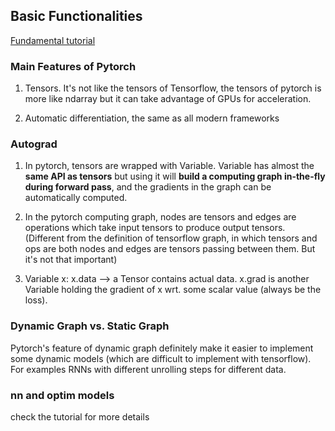 ## Basic Functionalities

[Fundamental tutorial](http://pytorch.org/tutorials/beginner/pytorch_with_examples.html)

### Main Features of Pytorch

1. Tensors. It's not like the tensors of Tensorflow, the tensors of pytorch is more like ndarray but it can take advantage of GPUs for acceleration.

2. Automatic differentiation, the same as all modern frameworks

### Autograd

1. In pytorch, tensors are wrapped with Variable. Variable has almost the **same API as tensors** but using it will **build a computing graph in-the-fly during forward pass**, and the gradients in the graph can be automatically computed. 

2. In the pytorch computing graph, nodes are tensors and edges are operations which take input tensors to produce output tensors. (Different from the definition of tensorflow graph, in which tensors and ops are both nodes and edges are tensors passing between them. But it's not that important)

3. Variable x: x.data --> a Tensor contains actual data. x.grad is another Variable holding the gradient of x wrt. some scalar value (always be the loss).

### Dynamic Graph vs. Static Graph

Pytorch's feature of dynamic graph definitely make it easier to implement some dynamic models (which are difficult to implement with tensorflow). For examples RNNs with different unrolling steps for different data.


### nn and optim models

check the tutorial for more details

